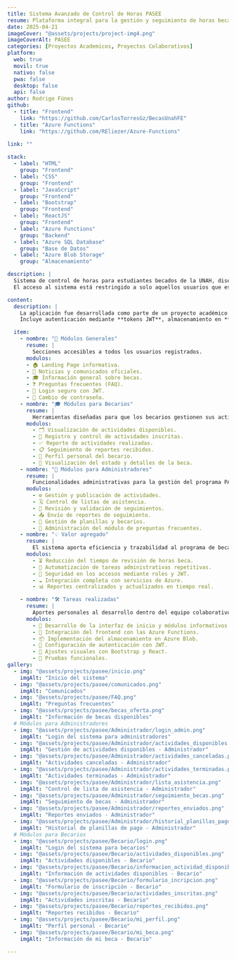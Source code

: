 ```yaml
---
title: Sistema Avanzado de Control de Horas PASEE
resume: Plataforma integral para la gestión y seguimiento de horas beca de estudiantes del programa PASEE-VOAE en la UNAH.
date: 2025-04-21
imageCover: "@assets/projects/project-img4.png"
imageCoverAlt: PASEE
categories: [Proyectos Academicos, Proyectos Colaborativos]
platform:
  web: true
  movil: true
  nativo: false
  pwa: false
  desktop: false
  api: false
author: Rodrigo Fúnes
github:
  - title: "Frontend"
    link: "https://github.com/CarlosTorresGz/BecasUnahFE"
  - title: "Azure Functions"
    link: "https://github.com/REliezer/Azure-Functions"
    
link: ""

stack:
  - label: "HTML"
    group: "Frontend"
  - label: "CSS"
    group: "Frontend"
  - label: "JavaScript"
    group: "Frontend"
  - label: "Bootstrap"
    group: "Frontend"
  - label: "ReactJS"
    group: "Frontend"
  - label: "Azure Functions"
    group: "Backend"
  - label: "Azure SQL Database"
    group: "Base de Datos"
  - label: "Azure Blob Storage"
    group: "Almacenamiento"

description: |
  Sistema de control de horas para estudiantes becados de la UNAH, diseñado para facilitar la gestión y seguimiento de las horas beca. Este sistema permite a los estudiantes registrar sus horas, así como al personal administrativo revisar dichas horas. Con una interfaz intuitiva y funcionalidades avanzadas, el sistema optimiza el proceso de control y seguimiento de horas.
  El acceso al sistema está restringido a solo aquellos usuarios que estén registrados y autenticados, con permisos diferenciados según su rol (becario o administrador). Para la autentificación de los usuarios se utiliza un sistema basado en tokens (JWT) brindando al sistema una mejor seguridad.

content:
  description: |
    La aplicación fue desarrollada como parte de un proyecto académico colaborativo, integrando servicios de Azure para lograr una arquitectura escalable y segura.
    Incluye autenticación mediante **tokens JWT**, almacenamiento en **Azure Blob Storage**, y lógica de negocio en **Azure Functions** conectadas a una base de datos **Azure SQL**.

  item:
    - nombre: "🧩 Módulos Generales"
      resume: |
        Secciones accesibles a todos los usuarios registrados.
      modulos:
      - 🏠 Landing Page informativa.
      - 📰 Noticias y comunicados oficiales.
      - 🎓 Información general sobre becas.
      - ❓ Preguntas frecuentes (FAQ).
      - 🔐 Login seguro con JWT.
      - 🔁 Cambio de contraseña.
    - nombre: "🎓 Módulos para Becarios"
      resume: |
        Herramientas diseñadas para que los becarios gestionen sus actividades y seguimiento.
      modulos:
        - 🗂️ Visualización de actividades disponibles.
        - 📝 Registro y control de actividades inscritas.
        - ✅ Reporte de actividades realizadas.
        - 📋 Seguimiento de reportes recibidos.
        - 👤 Perfil personal del becario.
        - 🎯 Visualización del estado y detalles de la beca.
    - nombre: "🧭 Módulos para Administradores"
      resume: |
        Funcionalidades administrativas para la gestión del programa PASEE.
      modulos:
        - ⚙️ Gestión y publicación de actividades.
        - 🗓️ Control de listas de asistencia.
        - 🧾 Revisión y validación de seguimientos.
        - 📤 Envío de reportes de seguimiento.
        - 💼 Gestión de planillas y becarios.
        - 💬 Administración del módulo de preguntas frecuentes.
    - nombre: "💡 Valor agregado"
      resume: |
        El sistema aporta eficiencia y trazabilidad al programa de becas universitarias.
      modulos:
        - ⏳ Reducción del tiempo de revisión de horas beca.
        - 🧠 Automatización de tareas administrativas repetitivas.
        - 🔐 Seguridad en los accesos mediante roles y JWT.
        - ☁️ Integración completa con servicios de Azure.
        - 📊 Reportes centralizados y actualizados en tiempo real.

    - nombre: "🛠️ Tareas realizadas"
      resume: |
        Aportes personales al desarrollo dentro del equipo colaborativo.
      modulos:
        - 🧩 Desarrollo de la interfaz de inicio y módulos informativos.
        - 🔗 Integración del frontend con las Azure Functions.
        - 📦 Implementación del almacenamiento en Azure Blob.
        - 🔐 Configuración de autenticación con JWT.
        - 🎨 Ajustes visuales con Bootstrap y React.
        - 🧾 Pruebas funcionales.
gallery:
  - img: "@assets/projects/pasee/inicio.png"
    imgAlt: "Inicio del sistema"
  - img: "@assets/projects/pasee/comunicados.png"
    imgAlt: "Comunicados"
  - img: "@assets/projects/pasee/FAQ.png"
    imgAlt: "Preguntas frecuentes"
  - img: "@assets/projects/pasee/becas_oferta.png"
    imgAlt: "Información de becas disponibles"
  # Módulos para Administradores
  - img: "@assets/projects/pasee/Administrador/login_admin.png"
    imgAlt: "Login del sistema para administradores"
  - img: "@assets/projects/pasee/Administrador/actividades_disponibles.png"
    imgAlt: "Gestión de actividades disponibles - Administrador"
  - img: "@assets/projects/pasee/Administrador/actividades_canceladas.png"
    imgAlt: "Actividades canceladas - Administrador"
  - img: "@assets/projects/pasee/Administrador/actividades_terminadas.png"
    imgAlt: "Actividades terminadas - Administrador"
  - img: "@assets/projects/pasee/Administrador/lista_asistencia.png"
    imgAlt: "Control de lista de asistencia - Administrador"
  - img: "@assets/projects/pasee/Administrador/seguimiento_becas.png"
    imgAlt: "Seguimiento de becas - Administrador"
  - img: "@assets/projects/pasee/Administrador/reportes_enviados.png"
    imgAlt: "Reportes enviados - Administrador"
  - img: "@assets/projects/pasee/Administrador/historial_planillas_pago.png"
    imgAlt: "Historial de planillas de pago - Administrador"
  # Módulos para Becarios
  - img: "@assets/projects/pasee/Becario/login.png"
    imgAlt: "Login del sistema para becarios"
  - img: "@assets/projects/pasee/Becario/actividades_disponibles.png"
    imgAlt: "Actividades disponibles - Becario"
  - img: "@assets/projects/pasee/Becario/informacion_actividad_disponibles.png"
    imgAlt: "Información de actividades disponibles - Becario"
  - img: "@assets/projects/pasee/Becario/formulario_incripcion.png"
    imgAlt: "Formulario de inscripción - Becario"
  - img: "@assets/projects/pasee/Becario/actividades_inscritas.png"
    imgAlt: "Actividades inscritas - Becario"
  - img: "@assets/projects/pasee/Becario/reportes_recibidos.png"
    imgAlt: "Reportes recibidos - Becario"
  - img: "@assets/projects/pasee/Becario/mi_perfil.png"
    imgAlt: "Perfil personal - Becario"
  - img: "@assets/projects/pasee/Becario/mi_beca.png"
    imgAlt: "Información de mi beca - Becario"

---
```


